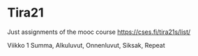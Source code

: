 # Tira21
Just assignments of the mooc course https://cses.fi/tira21s/list/

Viikko 1 Summa, Alkuluvut, Onnenluvut, Siksak, Repeat
